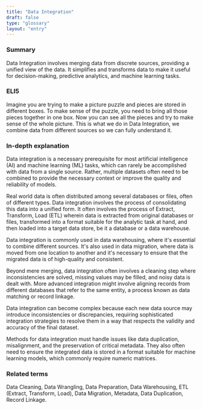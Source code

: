 ```yaml
---
title: "Data Integration"
draft: false
type: "glossary"
layout: "entry"
---
```


### Summary

Data Integration involves merging data from discrete sources, providing a unified view of the data. It simplifies and transforms data to make it useful for decision-making, predictive analytics, and machine learning tasks.

### ELI5

Imagine you are trying to make a picture puzzle and pieces are stored in different boxes. To make sense of the puzzle, you need to bring all those pieces together in one box. Now you can see all the pieces and try to make sense of the whole picture. This is what we do in Data Integration, we combine data from different sources so we can fully understand it.

### In-depth explanation

Data integration is a necessary prerequisite for most artificial intelligence (AI) and machine learning (ML) tasks, which can rarely be accomplished with data from a single source. Rather, multiple datasets often need to be combined to provide the necessary context or improve the quality and reliability of models.

Real world data is often distributed among several databases or files, often of different types. Data integration involves the process of consolidating this data into a unified form. It often involves the process of Extract, Transform, Load (ETL) wherein data is extracted from original databases or files, transformed into a format suitable for the analytic task at hand, and then loaded into a target data store, be it a database or a data warehouse.

Data integration is commonly used in data warehousing, where it's essential to combine different sources. It's also used in data migration, where data is moved from one location to another and it's necessary to ensure that the migrated data is of high-quality and consistent.

Beyond mere merging, data integration often involves a cleaning step where inconsistencies are solved, missing values may be filled, and noisy data is dealt with. More advanced integration might involve aligning records from different databases that refer to the same entity, a process known as data matching or record linkage.

Data integration can become complex because each new data source may introduce inconsistencies or discrepancies, requiring sophisticated integration strategies to resolve them in a way that respects the validity and accuracy of the final dataset.

Methods for data integration must handle issues like data duplication, misalignment, and the preservation of critical metadata. They also often need to ensure the integrated data is stored in a format suitable for machine learning models, which commonly require numeric matrices.

### Related terms

Data Cleaning, Data Wrangling, Data Preparation, Data Warehousing, ETL (Extract, Transform, Load), Data Migration, Metadata, Data Duplication, Record Linkage.
